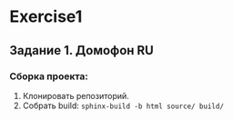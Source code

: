 # Exercise1
## Задание 1. Домофон RU

### Сборка проекта:
1. Клонировать репозиторий.
2. Собрать build:
`sphinx-build -b html source/ build/`